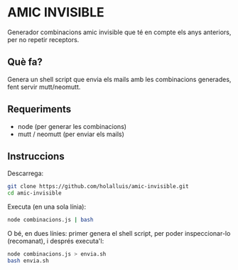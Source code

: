 
# AMIC INVISIBLE
Generador combinacions amic invisible que té en compte els anys anteriors, per
no repetir receptors.

## Què fa?
Genera un shell script que envia els mails amb les combinacions generades, fent
servir mutt/neomutt.

## Requeriments
- node (per generar les combinacions)
- mutt / neomutt (per enviar els mails)

## Instruccions
Descarrega:

```bash
git clone https://github.com/holalluis/amic-invisible.git
cd amic-invisible
```

Executa (en una sola línia):

```bash
node combinacions.js | bash
```

O bé, en dues línies: primer genera el shell script, per poder inspeccionar-lo
(recomanat), i després executa'l:

```bash
node combinacions.js > envia.sh
bash envia.sh
```
